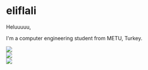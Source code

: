 # eliflali

Heluuuuu,

I'm a computer engineering student from METU, Turkey.

![](https://github-readme-stats.vercel.app/api?username=eliflali&theme=dark&hide_border=false&include_all_commits=true&count_private=true)<br/>
![](https://github-readme-streak-stats.herokuapp.com/?user=eliflali&theme=dark&hide_border=false)<br/>
![](https://github-readme-stats.vercel.app/api/top-langs/?username=eliflali&theme=dark&hide_border=false&include_all_commits=true&count_private=true&layout=compact)


